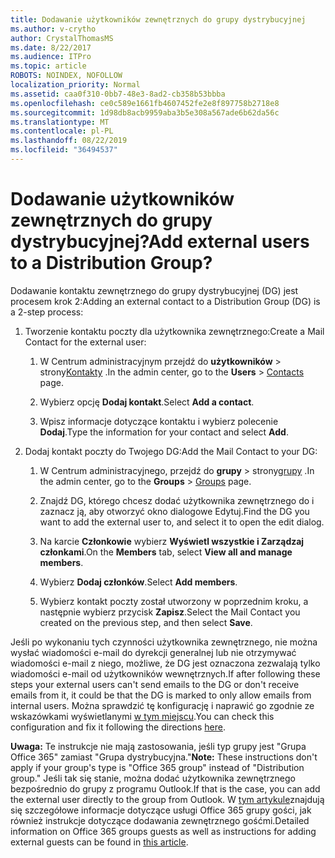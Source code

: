 ```yaml
---
title: Dodawanie użytkowników zewnętrznych do grupy dystrybucyjnej
ms.author: v-crytho
author: CrystalThomasMS
ms.date: 8/22/2017
ms.audience: ITPro
ms.topic: article
ROBOTS: NOINDEX, NOFOLLOW
localization_priority: Normal
ms.assetid: caa0f310-0bb7-48e3-8ad2-cb358b53bbba
ms.openlocfilehash: ce0c589e1661fb4607452fe2e8f897758b2718e8
ms.sourcegitcommit: 1d98db8acb9959aba3b5e308a567ade6b62da56c
ms.translationtype: MT
ms.contentlocale: pl-PL
ms.lasthandoff: 08/22/2019
ms.locfileid: "36494537"
---
```

# <a name="add-external-users-to-a-distribution-group"></a><span data-ttu-id="4f7df-102">Dodawanie użytkowników zewnętrznych do grupy dystrybucyjnej?</span><span class="sxs-lookup"><span data-stu-id="4f7df-102">Add external users to a Distribution Group?</span></span>

<span data-ttu-id="4f7df-103">Dodawanie kontaktu zewnętrznego do grupy dystrybucyjnej (DG) jest procesem krok 2:</span><span class="sxs-lookup"><span data-stu-id="4f7df-103">Adding an external contact to a Distribution Group (DG) is a 2-step process:</span></span>
  
1. <span data-ttu-id="4f7df-104">Tworzenie kontaktu poczty dla użytkownika zewnętrznego:</span><span class="sxs-lookup"><span data-stu-id="4f7df-104">Create a Mail Contact for the external user:</span></span>
    
    1. <span data-ttu-id="4f7df-105">W Centrum administracyjnym przejdź do **użytkowników** > strony[Kontakty](https://admin.microsoft.com/adminportal/home#/Contact) .</span><span class="sxs-lookup"><span data-stu-id="4f7df-105">In the admin center, go to the **Users** > [Contacts](https://admin.microsoft.com/adminportal/home#/Contact) page.</span></span> 
    
    2. <span data-ttu-id="4f7df-106">Wybierz opcję **Dodaj kontakt**.</span><span class="sxs-lookup"><span data-stu-id="4f7df-106">Select **Add a contact**.</span></span>
    
    3. <span data-ttu-id="4f7df-107">Wpisz informacje dotyczące kontaktu i wybierz polecenie **Dodaj**.</span><span class="sxs-lookup"><span data-stu-id="4f7df-107">Type the information for your contact and select **Add**.</span></span>
    
2. <span data-ttu-id="4f7df-108">Dodaj kontakt poczty do Twojego DG:</span><span class="sxs-lookup"><span data-stu-id="4f7df-108">Add the Mail Contact to your DG:</span></span>
    
    1. <span data-ttu-id="4f7df-109">W Centrum administracyjnego, przejdź do **grupy** > strony[grupy](https://admin.microsoft.com/adminportal/home#/groups) .</span><span class="sxs-lookup"><span data-stu-id="4f7df-109">In the admin center, go to the **Groups** > [Groups](https://admin.microsoft.com/adminportal/home#/groups) page.</span></span> 
    
    2. <span data-ttu-id="4f7df-110">Znajdź DG, którego chcesz dodać użytkownika zewnętrznego do i zaznacz ją, aby otworzyć okno dialogowe Edytuj.</span><span class="sxs-lookup"><span data-stu-id="4f7df-110">Find the DG you want to add the external user to, and select it to open the edit dialog.</span></span>
    
    3. <span data-ttu-id="4f7df-111">Na karcie **Członkowie** wybierz **Wyświetl wszystkie i Zarządzaj członkami**.</span><span class="sxs-lookup"><span data-stu-id="4f7df-111">On the **Members** tab, select **View all and manage members**.</span></span> 
    
    4. <span data-ttu-id="4f7df-112">Wybierz **Dodaj członków**.</span><span class="sxs-lookup"><span data-stu-id="4f7df-112">Select **Add members**.</span></span>
    
    5. <span data-ttu-id="4f7df-113">Wybierz kontakt poczty został utworzony w poprzednim kroku, a następnie wybierz przycisk **Zapisz**.</span><span class="sxs-lookup"><span data-stu-id="4f7df-113">Select the Mail Contact you created on the previous step, and then select **Save**.</span></span>
    
<span data-ttu-id="4f7df-114">Jeśli po wykonaniu tych czynności użytkownika zewnętrznego, nie można wysłać wiadomości e-mail do dyrekcji generalnej lub nie otrzymywać wiadomości e-mail z niego, możliwe, że DG jest oznaczona zezwalają tylko wiadomości e-mail od użytkowników wewnętrznych.</span><span class="sxs-lookup"><span data-stu-id="4f7df-114">If after following these steps your external users can't send emails to the DG or don't receive emails from it, it could be that the DG is marked to only allow emails from internal users.</span></span> <span data-ttu-id="4f7df-115">Można sprawdzić tę konfigurację i naprawić go zgodnie ze wskazówkami wyświetlanymi [w tym miejscu](https://support.office.com/article/Fix-email-delivery-issues-for-error-code-5-7-133-in-Office-365-991abc19-7756-438f-abcb-39f69b80f284.aspx).</span><span class="sxs-lookup"><span data-stu-id="4f7df-115">You can check this configuration and fix it following the directions [here](https://support.office.com/article/Fix-email-delivery-issues-for-error-code-5-7-133-in-Office-365-991abc19-7756-438f-abcb-39f69b80f284.aspx).</span></span>
  
 <span data-ttu-id="4f7df-116">**Uwaga:** Te instrukcje nie mają zastosowania, jeśli typ grupy jest "Grupa Office 365" zamiast "Grupa dystrybucyjna."</span><span class="sxs-lookup"><span data-stu-id="4f7df-116">**Note:** These instructions don't apply if your group's type is "Office 365 group" instead of "Distribution group."</span></span> <span data-ttu-id="4f7df-117">Jeśli tak się stanie, można dodać użytkownika zewnętrznego bezpośrednio do grupy z programu Outlook.</span><span class="sxs-lookup"><span data-stu-id="4f7df-117">If that is the case, you can add the external user directly to the group from Outlook.</span></span> <span data-ttu-id="4f7df-118">W [tym artykule](https://support.office.com/article/Guest-access-in-Office-365-Groups-bfc7a840-868f-4fd6-a390-f347bf51aff6.aspx)znajdują się szczegółowe informacje dotyczące usługi Office 365 grupy gości, jak również instrukcje dotyczące dodawania zewnętrznego gośćmi.</span><span class="sxs-lookup"><span data-stu-id="4f7df-118">Detailed information on Office 365 groups guests as well as instructions for adding external guests can be found in [this article](https://support.office.com/article/Guest-access-in-Office-365-Groups-bfc7a840-868f-4fd6-a390-f347bf51aff6.aspx).</span></span>
  
